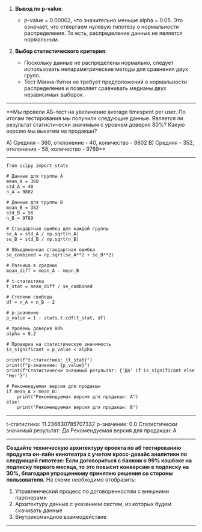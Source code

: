 1. **Вывод по p-value**:  
   - p-value = 0.00002, что значительно меньше alpha = 0.05. Это означает, что отвергаем нулевую гипотезу о нормальности распределения. То есть, распределение данных не является нормальным. 
 
2. **Выбор статистического критерия**: 
   - Поскольку данные не распределены нормально, следует использовать непараметрические методы для сравнения двух групп. 
   - Тест Манна-Уитни не требует предположений о нормальности распределения и позволяет сравнивать медианы двух независимых выборок.
  
---

**Мы провели АБ-тест на увеличение average timespent per user. По итогам тестирования мы
получили следующие данные. Является ли результат статистически значимым с уровнем
доверия 80%? Какую версию мы выкатим на продакшн?

A) Средняя - 360, отклонение - 40, количество - 9802
B) Средняя - 352, отклонение - 58, количество - 9789**

---

```import numpy as np
from scipy import stats

# Данные для группы A
mean_A = 360
std_A = 40
n_A = 9802

# Данные для группы B
mean_B = 352
std_B = 58
n_B = 9789

# Стандартная ошибка для каждой группы
se_A = std_A / np.sqrt(n_A)
se_B = std_B / np.sqrt(n_B)

# Объединенная стандартная ошибка
se_combined = np.sqrt(se_A**2 + se_B**2)

# Разница в средних
mean_diff = mean_A - mean_B

# t-статистика
t_stat = mean_diff / se_combined

# Степени свободы
df = n_A + n_B - 2

# p-значение
p_value = 1 - stats.t.cdf(t_stat, df)

# Уровень доверия 80%
alpha = 0.2

# Проверка на статистическую значимость
is_significant = p_value < alpha

print(f"t-статистика: {t_stat}")
print(f"p-значение: {p_value}")
print(f"Статистически значимый результат: {'Да' if is_significant else 'Нет'}")

# Рекомендуемая версия для продакшн
if mean_A > mean_B:
    print("Рекомендуемая версия для продакшн: A")
else:
    print("Рекомендуемая версия для продакшн: B")
```

---

t-статистика: 11.236630785707332
p-значение: 0.0
Статистически значимый результат: Да
Рекомендуемая версия для продакшн: A

---

**Создайте техническую архитектуру проекта по аб тестированию продукта он-лайн кинотеатра
с учетом кросс-девайс аналитики по следующей гипотезе:
Если договориться с банком о 99% кэшбэке на подписку первого месяца, то это повысит
конверсию в подписку на 30%, благодаря упрощенному принятию решения со стороны
пользователя.**
На схеме необходимо отобразить:
1) Управленческий процесс по договоренностям с внешними партнерами
2) Архитектуру данных с указанием систем, из которых будем скачивать данные
3) Внутрикомандное взаимодействие

---


